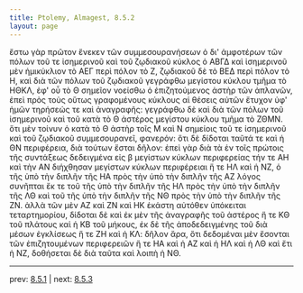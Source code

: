 ```yaml
---
title: Ptolemy, Almagest, 8.5.2
layout: page
---
```


ἔστω γὰρ πρῶτον ἕνεκεν τῶν συμμεσουρανήσεων ὁ δι' ἀμφοτέρων τῶν πόλων τοῦ τε ἰσημερινοῦ καὶ τοῦ ζῳδιακοῦ κύκλος ὁ ΑΒΓΔ καὶ ἰσημερινοῦ μὲν ἡμικύκλιον τὸ ΑΕΓ περὶ πόλον τὸ Ζ, ζῳδιακοῦ δὲ τὸ ΒΕΔ περὶ πόλον τὸ Η, καὶ διὰ τῶν πόλων τοῦ ζῳδιακοῦ γεγράφθω μεγίστου κύκλου τμῆμα τὸ ΗΘΚΛ, ἐφ' οὗ τὸ Θ σημεῖον νοείσθω ὁ ἐπιζητούμενος ἀστὴρ τῶν ἀπλανῶν, ἐπεὶ πρὸς τοὺς οὕτως γραφομένους κύκλους αἱ θέσεις αὐτῶν ἔτυχον ὑφ' ἡμῶν τηρήσεώς τε καὶ ἀναγραφῆς: γεγράφθω δὲ καὶ διὰ τῶν πόλων τοῦ ἰσημερινοῦ καὶ τοῦ κατὰ τὸ Θ ἀστέρος μεγίστου κύκλου τμῆμα τὸ ΖΘΜΝ. ὅτι μὲν τοίνυν ὁ κατὰ τὸ Θ ἀστὴρ τοῖς Μ καὶ Ν σημείοις τοῦ τε ἰσημερινοῦ καὶ τοῦ ζῳδιακοῦ συμμεσουρανεῖ, φανερόν: ὅτι δὲ δίδοται ταῦτά τε καὶ ἡ ΘΝ περιφέρεια, διὰ τούτων ἔσται δῆλον: ἐπεὶ γὰρ διὰ τὰ ἐν τοῖς πρώτοις τῆς συντάξεως δεδειγμένα εἰς β μεγίστων κύκλων περιφερείας τήν τε ΑΗ καὶ τὴν ΑΝ διήχθησαν μεγίστων κύκλων περιφέρειαι ἥ τε ΗΛ καὶ ἡ ΝΖ, ὁ τῆς ὑπὸ τὴν διπλῆν τῆς ΗΑ πρὸς τὴν ὑπὸ τὴν διπλῆν τῆς ΑΖ λόγος συνῆπται ἔκ τε τοῦ τῆς ὑπὸ τὴν διπλῆν τῆς ΗΛ πρὸς τὴν ὑπὸ τὴν διπλῆν τῆς ΛΘ καὶ τοῦ τῆς ὑπὸ τὴν διπλῆν τῆς ΝΘ πρὸς τὴν ὑπὸ τὴν διπλῆν τῆς ΖΝ. ἀλλὰ τῶν μὲν ΑΖ καὶ ΖΝ καὶ ΗΚ ἑκάστη αὐτόθεν ὑπόκειται τεταρτημορίου, δίδοται δὲ καὶ ἐκ μὲν τῆς ἀναγραφῆς τοῦ ἀστέρος ἥ τε ΚΘ τοῦ πλάτους καὶ ἡ ΚΒ τοῦ μήκους, ἐκ δὲ τῆς ἀποδεδειγμένης τοῦ διὰ μέσων ἐγκλίσεως ἥ τε ΖΗ καὶ ἡ ΚΛ: δῆλον ἄρα, ὅτι δεδομέναι μὲν ἔσονται τῶν ἐπιζητουμένων περιφερειῶν ἥ τε ΗΑ καὶ ἡ ΑΖ καὶ ἡ ΗΛ καὶ ἡ ΛΘ καὶ ἔτι ἡ ΝΖ, δοθήσεται δὲ διὰ ταῦτα καὶ λοιπὴ ἡ ΝΘ. 

---

prev: [8.5.1](../8.5.1/) | next: [8.5.3](../8.5.3/)

